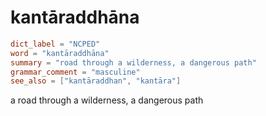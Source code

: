 # kantāraddhāna

``` toml
dict_label = "NCPED"
word = "kantāraddhāna"
summary = "road through a wilderness, a dangerous path"
grammar_comment = "masculine"
see_also = ["kantāraddhan", "kantāra"]
```

a road through a wilderness, a dangerous path


